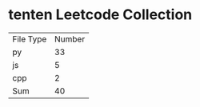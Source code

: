 # tenten Leetcode Collection

<table><tr><td>File Type</td><td>Number</td></tr><tr><td>py</td><td>33</td></tr><tr><td>js</td><td>5</td></tr><tr><td>cpp</td><td>2</td></tr><tr><td>Sum</td><td>40</td></tr></table>